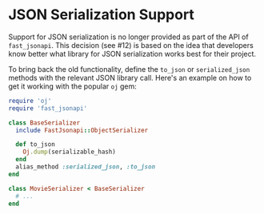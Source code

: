 # JSON Serialization Support

Support for JSON serialization is no longer provided as part of the API of
`fast_jsonapi`. This decision (see #12) is based on the idea that developers
know better what library for JSON serialization works best for their project.

To bring back the old functionality, define the `to_json` or `serialized_json`
methods with the relevant JSON library call. Here's an example on how to get
it working with the popular `oj` gem:

```ruby
require 'oj'
require 'fast_jsonapi'

class BaseSerializer
  include FastJsonapi::ObjectSerializer

  def to_json
    Oj.dump(serializable_hash)
  end
  alias_method :serialized_json, :to_json
end

class MovieSerializer < BaseSerializer
  # ...
end
```
